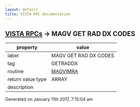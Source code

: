 ```yaml
---
layout: default
title: VISTA RPC documentation
---
```




## [VISTA RPCs](TableOfContent.md) &#8594; MAGV GET RAD DX CODES 

 property | value 
--- | --- 
 label | MAGV GET RAD DX CODES
 tag | GETRADDX
 routine | [MAGVIMRA](http://code.osehra.org/dox/Routine_MAGVIMRA_source.html)
 return value type | ARRAY
 description | 




 Generated on January 11th 2017, 7:15:04 am